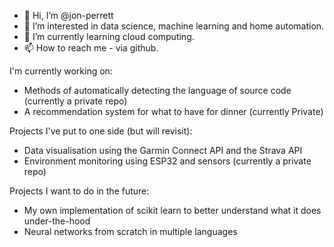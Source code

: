 - 👋 Hi, I’m @jon-perrett
- 👀 I’m interested in data science, machine learning and home automation.
- 🌱 I’m currently learning cloud computing.
- 📫 How to reach me - via github.

I'm currently working on:
- Methods of automatically detecting the language of source code (currently a private repo)
- A recommendation system for what to have for dinner (currently Private)

Projects I've put to one side (but will revisit):
- Data visualisation using the Garmin Connect API and the Strava API  
- Environment monitoring using ESP32 and sensors (currently a private repo)

Projects I want to do in the future:
- My own implementation of scikit learn to better understand what it does under-the-hood
- Neural networks from scratch in multiple languages
<!---
jon-perrett/jon-perrett is a ✨ special ✨ repository because its `README.md` (this file) appears on your GitHub profile.
You can click the Preview link to take a look at your changes.
--->
